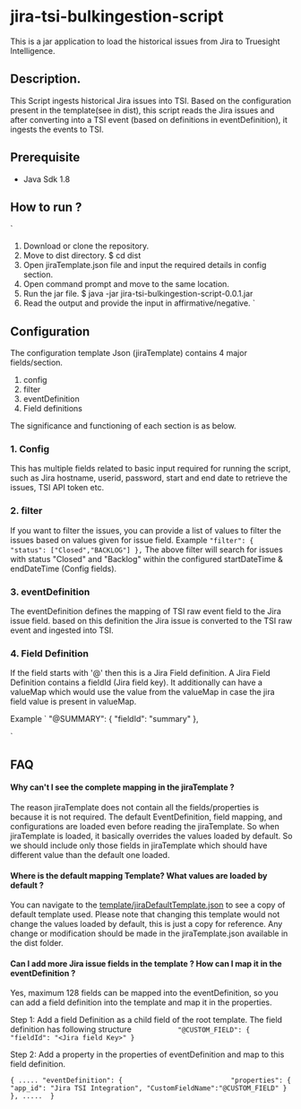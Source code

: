 # jira-tsi-bulkingestion-script

This is a jar application to load the historical issues from Jira to Truesight Intelligence.

## Description.

This Script ingests historical Jira issues into TSI. Based on the configuration present in the template(see in dist), this script reads the Jira issues and after converting into a TSI event (based on definitions in eventDefinition), it ingests the events to TSI.

## Prerequisite

* Java Sdk 1.8

## How to run ?

`
1.	Download or clone the repository.
2.	Move to dist directory.
	$ cd dist
3.	Open jiraTemplate.json file and input the required details in config section.
4.	Open command prompt and move to the same location.
5.	Run the jar file.
	$ java -jar jira-tsi-bulkingestion-script-0.0.1.jar
6.	Read the output and provide the input in affirmative/negative.
`

## Configuration

The configuration template Json (jiraTemplate) contains 4 major fields/section.

1.	config
2.	filter
3.	eventDefinition
4.	Field definitions

The significance and functioning of each section is as below.

### 1.	Config

This has multiple fields related to basic input required for running the script, such as Jira hostname, userid, password, start and end date to retrieve the issues, TSI API token etc.  

### 2.	filter

If you want to filter the issues, you can provide a list of values to filter the issues based on values given for issue field.
Example
`
	"filter": {
        "status": ["Closed","BACKLOG"]
    },
 `
The above filter will search for issues with status "Closed" and "Backlog" within the configured startDateTime & endDateTime (Config fields).

### 3.	eventDefinition

The eventDefinition defines the mapping of TSI raw event field to the Jira issue field. based on this definition the Jira issue is converted to the TSI raw event and ingested into TSI.

### 4. Field Definition

If the field starts with '@' then this is a Jira Field definition. A Jira Field Definition contains a fieldId (Jira field key). It additionally can have a valueMap which would use the value from the valueMap in case the jira field value is present in valueMap.

Example
`
"@SUMMARY": {
   "fieldId": "summary"
},

`
## FAQ 

#### Why can't I see the complete mapping in the jiraTemplate ?

The reason jiraTemplate does not contain all the fields/properties is because it is not required.
The default EventDefinition, field mapping, and configurations are loaded even before reading the jiraTemplate. So when jiraTemplate is loaded, it basically overrides the values loaded by default.
So we should include only those fields in jiraTemplate which should have different value than the default one loaded.

#### Where is the default mapping Template? What values are loaded by default ?

You can navigate to the [template/jiraDefaultTemplate.json](https://github.com/boundary/jira-tsi-bulkingestion-script/blob/master/template/jiraDefaultTemplate.json) to see a copy of default template used. Please note that changing this template would not change the values loaded by default, this is just a copy for reference. Any change or modification should be made in the jiraTemplate.json available in the dist folder.

#### Can I add more Jira issue fields in the template ? How can I map it in the eventDefinition ?

Yes, maximum 128 fields can be mapped into the eventDefinition, so you can add a field definition
into the template and map it in the properties.

Step 1: Add a field Definition as a child field of the root template.
The field definition has following structure
`			
"@CUSTOM_FIELD": {
	"fieldId": "<Jira field Key>"
}
`
		    
Step 2: Add a property in the properties of eventDefinition and map to this field definition.

`
{
	.....
	"eventDefinition": {						  
		"properties": {
			"app_id": "Jira TSI Integration",
			"CustomFieldName":"@CUSTOM_FIELD"
		}
	},
	..... 
 }
 `	      